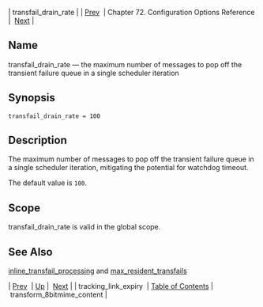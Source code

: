 | transfail_drain_rate |
| [Prev](config.tracking_link_expiry)  | Chapter 72. Configuration Options Reference |  [Next](conf.ref.transform_8bitmime_content) |

<a name="conf.ref.transfail_drain_rate"></a>
## Name

transfail_drain_rate — the maximum number of messages to pop off the transient failure queue in a single scheduler iteration

## Synopsis

`transfail_drain_rate = 100`

<a name="idp27211120"></a>
## Description

The maximum number of messages to pop off the transient failure queue in a single scheduler iteration, mitigating the potential for watchdog timeout.

The default value is `100`.

<a name="idp27213984"></a>
## Scope

transfail_drain_rate is valid in the global scope.

<a name="idp27215824"></a>
## See Also

[inline_transfail_processing](conf.ref.inline_transfail_processing "inline_transfail_processing") and [max_resident_transfails](conf.ref.max_resident_transfails "max_resident_transfails")

| [Prev](config.tracking_link_expiry)  | [Up](config.options.ref) |  [Next](conf.ref.transform_8bitmime_content) |
| tracking_link_expiry  | [Table of Contents](index) |  transform_8bitmime_content |

